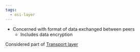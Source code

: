 ```yaml
---
tags:
  - osi-layer
---
```

- Concerned with format of data exchanged between peers
	- Includes data encryption

Considered part of [Transport layer](Transport%20layer/Transport%20layer.md)
